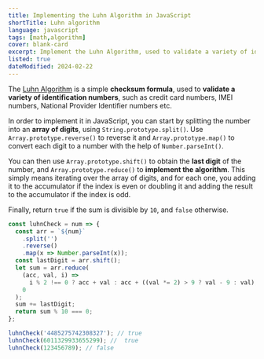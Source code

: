 ```yaml
---
title: Implementing the Luhn Algorithm in JavaScript
shortTitle: Luhn algorithm
language: javascript
tags: [math,algorithm]
cover: blank-card
excerpt: Implement the Luhn Algorithm, used to validate a variety of identification numbers.
listed: true
dateModified: 2024-02-22
---
```


The [Luhn Algorithm](https://en.wikipedia.org/wiki/Luhn_algorithm) is a simple **checksum formula**, used to **validate a variety of identification numbers**, such as credit card numbers, IMEI numbers, National Provider Identifier numbers etc.

In order to implement it in JavaScript, you can start by splitting the number into an **array of digits**, using `String.prototype.split()`. Use `Array.prototype.reverse()` to reverse it and `Array.prototype.map()` to convert each digit to a number with the help of `Number.parseInt()`.

You can then use `Array.prototype.shift()` to obtain the **last digit** of the number, and `Array.prototype.reduce()` to **implement the algorithm**. This simply means iterating over the array of digits, and for each one, you adding it to the accumulator if the index is even or doubling it and adding the result to the accumulator if the index is odd.

Finally, return `true` if the sum is divisible by `10`, and `false` otherwise.

```js
const luhnCheck = num => {
  const arr = `${num}`
    .split('')
    .reverse()
    .map(x => Number.parseInt(x));
  const lastDigit = arr.shift();
  let sum = arr.reduce(
    (acc, val, i) =>
      i % 2 !== 0 ? acc + val : acc + ((val *= 2) > 9 ? val - 9 : val),
    0
  );
  sum += lastDigit;
  return sum % 10 === 0;
};

luhnCheck('4485275742308327'); // true
luhnCheck(6011329933655299); //  true
luhnCheck(123456789); // false
```
